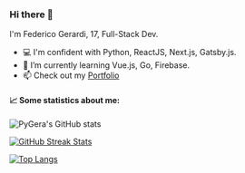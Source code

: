 ### Hi there 👋

I'm Federico Gerardi, 17, Full-Stack Dev.

- 💻 I'm confident with Python, ReactJS, Next.js, Gatsby.js.
- 🌱 I’m currently learning Vue.js, Go, Firebase.
- 📫 Check out my [Portfolio](https://federicogerardi.it)

#### 📈 Some statistics about me:

![PyGera's GitHub stats](https://github-readme-stats.vercel.app/api?username=pygera&count_private=true&show_icons=true&theme=dark)

[![GitHub Streak Stats](https://github-readme-streak-stats.herokuapp.com/?user=pygera&theme=dark)](https://github.com/DenverCoder1/github-readme-streak-stats)

[![Top Langs](https://github-readme-stats.vercel.app/api/top-langs/?username=pygera&langs_count=6&layout=compact&theme=dark)](https://github.com/anuraghazra/github-readme-stats)
